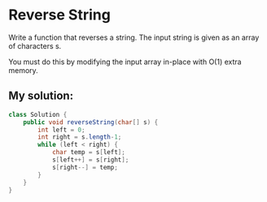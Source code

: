 # Reverse String

Write a function that reverses a string. The input string is given as an array of characters s.

You must do this by modifying the input array in-place with O(1) extra memory.

## My solution:

```Java
class Solution {
    public void reverseString(char[] s) {
        int left = 0;
        int right = s.length-1;
        while (left < right) {
            char temp = s[left];
            s[left++] = s[right];
            s[right--] = temp;
        }
    }
}
```
